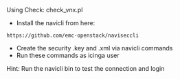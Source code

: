 Using Check: check_vnx.pl

- Install the navicli from here:
```
https://github.com/emc-openstack/naviseccli
```

- Create the security .key and .xml via navicli commands
- Run these commands as icinga user

Hint: Run the navicli bin to test the connection and login
